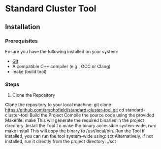 # Standard Cluster Tool

## Installation

### Prerequisites

Ensure you have the following installed on your system:
- [Git](https://git-scm.com/)
- A compatible C++ compiler (e.g., GCC or Clang)
- make (build tool)

### Steps

1. Clone the Repository

Clone the repository to your local machine:
git clone https://github.com/srschofield/standard-cluster-tool.git
cd standard-cluster-tool
Build the Project
Compile the source code using the provided Makefile:
make
This will generate the required binaries in the project directory.
Install the Tool
To make the binary accessible system-wide, run:
make install
This will copy the binary to /usr/local/bin.
Run the Tool
If installed, you can run the tool system-wide using:
sct
Alternatively, if not installed, run it directly from the project directory:
./sct